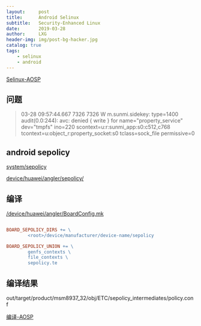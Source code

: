 ```yaml
---
layout:     post
title:      Android Selinux
subtitle:   Security-Enhanced Linux
date:       2019-03-28
author:     LXG
header-img: img/post-bg-hacker.jpg
catalog: true
tags:
    - selinux
    - android
---
```


[Selinux-AOSP](https://source.android.com/security/selinux)

## 问题

> 03-28 09:57:44.667  7326  7326 W m.sunmi.sidekey: type=1400 audit(0.0:244): avc: denied { write } for name="property_service" dev="tmpfs" ino=220 scontext=u:r:sunmi_app:s0:c512,c768 tcontext=u:object_r:property_socket:s0 tclass=sock_file permissive=0

## android sepolicy

[system/sepolicy](http://androidxref.com/7.1.2_r36/xref/system/sepolicy/)

[device/huawei/angler/sepolicy/](http://androidxref.com/7.1.2_r36/xref/device/huawei/angler/sepolicy/)

## 编译

[/device/huawei/angler/BoardConfig.mk](http://androidxref.com/7.1.2_r36/xref/device/huawei/angler/BoardConfig.mk)

```makefile

BOARD_SEPOLICY_DIRS += \
        <root>/device/manufacturer/device-name/sepolicy

BOARD_SEPOLICY_UNION += \
        genfs_contexts \
        file_contexts \
        sepolicy.te
```

## 编译结果

out/target/product/msm8937_32/obj/ETC/sepolicy_intermediates/policy.conf

[编译-AOSP](https://source.android.com/security/selinux/build)
